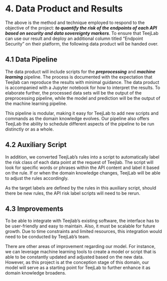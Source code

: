 # 4. Data Product and Results

The above is the method and technique employed to respond to the objective of the project: ***to quantify the risk of the endpoints of each API based on security and data sovereignty markers***. To ensure that TeejLab can use our result and deploy an additional column titled “Endpoint Security” on their platform, the following data product will be handed over.

## 4.1 Data Pipeline

The data product will include scripts for the ***preprocessing*** and ***machine learning*** pipeline. The process is documented with the expectation that Teejlab can reproduce the results with minimal guidance. The data product is accompanied with a Jupyter notebook for how to interpret the results. To elaborate further, the processed data sets will be the output of the preprocessing pipeline, while the model and prediction will be the output of the machine learning pipeline.

This pipeline is modular, making it easy for TeejLab to add new scripts and commands as the domain knowledge evolves. Our pipeline also offers TeejLab the ability to schedule different aspects of the pipeline to be run distinctly or as a whole.

## 4.2 Auxiliary Script

In addition, we converted TeejLab’s rules into a script to automatically label the risk class of each data point at the request of Teejlab. The script will look for specific words or phrases within the API content and label it based on the rule. If or when the domain knowledge changes, TeejLab will be able to adjust the rules accordingly.

As the target labels are defined by the rules in this auxiliary script, should there be new rules, the API risk label scripts will need to be rerun.

## 4.3 Improvements

To be able to integrate with Teejlab’s existing software, the interface has to be user-friendly and easy to maintain. Also, it must be scalable for future growth. Due to time constraints and limited resources, this integration would need to be conducted by TeejLab’s team.

There are other areas of improvement regarding our model. For instance, we can leverage machine learning tools to create a model or script that is able to be constantly updated and adjusted based on the new data. However, as this project is at the conception stage of this domain, our model will serve as a starting point for TeejLab to further enhance it as domain knowledge broadens.

